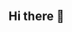 ## Hi there 👋

<!--
**StinoNL/StinoNL** is a ✨ _special_ ✨ repository because its `README.md` (this file) appears on your GitHub profile.

Passionate about the intersection of football and data, I help organizations turn insights into decisions that drive growth, engagement, and performance.

Currently Head of Analytics at 433 | 433 Impact, I lead a talented team to optimize monetization across app and web platforms, deliver actionable insights, and foster a data-driven culture. My expertise spans Power BI, SQL, AdOps, and Data Science, with a track record of translating complex analytics into clear, impactful strategies.

My career journey has taken me from global brands like Nike, L’Oréal, and Boston Scientific to the fast-paced world of digital sports media. Along the way, I’ve built predictive models, designed dashboards used across organizations, and led initiatives that boosted both revenue and fan experience.

Outside of work, my Master’s thesis was published in the Academy of Management Journal, examining how temporary policy changes during the Brazilian World Cup reshaped societal norms. Before my analytics career, I earned a football scholarship to play at Concordia University in Montreal an experience that continues to fuel my passion for the game.

My goal: use data to tell the story behind the game, and help teams on and off the pitch make winning decisions.
